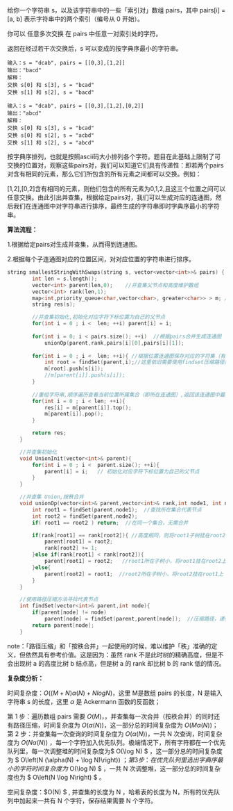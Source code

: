 给你一个字符串 s，以及该字符串中的一些「索引对」数组 pairs，其中 pairs[i] = [a, b] 表示字符串中的两个索引（编号从 0 开始）。

你可以 任意多次交换 在 pairs 中任意一对索引处的字符。

返回在经过若干次交换后，s 可以变成的按字典序最小的字符串。

```
输入：s = "dcab", pairs = [[0,3],[1,2]]
输出："bacd"
解释： 
交换 s[0] 和 s[3], s = "bcad"
交换 s[1] 和 s[2], s = "bacd"

输入：s = "dcab", pairs = [[0,3],[1,2],[0,2]]
输出："abcd"
解释：
交换 s[0] 和 s[3], s = "bcad"
交换 s[0] 和 s[2], s = "acbd"
交换 s[1] 和 s[2], s = "abcd"
```

按字典序排列，也就是按照ascii码大小排列各个字符。题目在此基础上限制了可交换的位置对，观察这些pairs对，我们可以知道它们具有传递性：即若两个pairs对含有相同的元素，那么它们所包含的所有元素之间都可以交换。例如：

[1,2],[0,2]含有相同的元素，则他们包含的所有元素为0,1,2,且这三个位置之间可以任意交换。由此引出并查集，根据给定pairs对，我们可以生成对应的连通图，然后我们在连通图中对字符串进行排序，最终生成的字符串即时字典序最小的字符串。

<b>算法流程：</b>

1.根据给定pairs对生成并查集，从而得到连通图。

2.根据每个子连通图对应的位置区间，对对应位置的字符串进行排序。



```c++
string smallestStringWithSwaps(string s, vector<vector<int>>& pairs) {
        int len = s.length();
        vector<int> parent(len,0);    //并查集父节点和高度维护数组
        vector<int> rank(len,1);
        map<int,priority_queue<char,vector<char>, greater<char>> > m; //保存连通图
        string res(s);

        //并查集初始化,初始化对应字符下标位置为自己的父节点
        for(int i = 0 ; i <  len; ++i) parent[i] = i;   
            
        for(int i = 0; i < pairs.size(); ++i)  //根据pairs合并生成连通图
            unionOp(parent,rank,pairs[i][0],pairs[i][1]);
        
        for(int i = 0 ; i <  len; ++i){ //根据位置连通图保存对应的字符集（有序加入）
            int root = findSet(parent,i);//这里依旧需要使用findset压缩路径而不是直接访问parent[]数组，因为归并集最后一次合并并没有更新被归并的子树的父节点
            m[root].push(s[i]);
            //m[parent[i]].push(s[i]);
        }
        
        //重组字符串,顺序遍历查看当前位置所属集合（即所在连通图）,返回该连通图中最小元素
        for(int i = 0 ; i < len; ++i){
            res[i] = m[parent[i]].top();
            m[parent[i]].pop();
        }

        return res;
    }

    //并查集初始化
    void UnionInit(vector<int>& parent){
        for(int i = 0 ; i <  parent.size(); ++i){
            parent[i] = i;   // 初始化对应字符下标位置为自己的父节点
        }
    }

    //并查集 Union,按秩合并
    void unionOp(vector<int>& parent,vector<int>& rank,int node1, int node2){
        int root1 = findSet(parent,node1);  //查找所在集合代表节点
        int root2 = findSet(parent,node2);
        if( root1 == root2 ) return;  //在同一个集合，无需合并

        if(rank[root1] == rank[root2]){ //高度相同，则将root1子树挂在root2上，并将root2高度加1
            parent[root1] = root2;
            rank[root2] += 1; 
        }else if(rank[root1] < rank[root2]){
            parent[root1] = root2;   //root1所在子树小，将root1挂在root2上
        }else{
            parent[root2] = root1;  //root2所在子树小，将root2挂在root1上
        }
    }

    //使用路径压缩方法寻找代表节点
    int findSet(vector<int>& parent,int node){
        if(parent[node] != node)
            parent[node] = findSet(parent,parent[node]);  //压缩路径，递归返回时更新每个节点的父亲
        return parent[node];
    }
```

note：「路径压缩」和「按秩合并」一起使用的时候，难以维护「秩」准确的定义，但依然具有参考价值。这是因为：虽然 rank 不是此时树的精确高度，但是不会出现树 a 的高度比树 b 结点高，但是树 a 的 rank 却比树 b 的 rank 低的情况。

<b>复杂度分析：</b>

时间复杂度：$O((M+N)α(N)+NlogN)$，这里 M是数组 pairs 的长度，N 是输入字符串 s 的长度，这里 $\alpha$ 是 Ackermann 函数的反函数；

第 1 步：遍历数组 pairs 需要 $O(M)$，，并查集每一次合并（按秩合并）的同时还有路径压缩，时间复杂度为 $O(\alpha(N))$，这一部分总的时间复杂度为 $O(M \alpha(N))$；
第 2 步：并查集每一次查询的时间复杂度为 $O(\alpha(N))$，一共 N 次查询，时间复杂度为 $O(N \alpha(N))$ ，每一个字符加入优先队列。极端情况下，所有字符都在一个优先队列里，每一次调整堆的时间复杂度为$ O(\log N) $ ，这一部分总的时间复杂度为 $ O\left(N (\alpha(N) + \log N)\right)) $；
第 3 步：在优先队列里选出字典序最小的字符时间复杂度为$ O(\log N) $ ，一共 N 次调整堆，这一部分总的时间复杂度也为 $ O\left(N \log N\right) $ 。



空间复杂度：$O(N) $ , 并查集的长度为 N ，哈希表的长度为 N，所有的优先队列中加起来一共有 N 个字符，保存结果需要 N 个字符。 